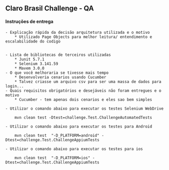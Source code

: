 Claro Brasil Challenge - QA
----------

#### Instruções de entrega

	- Explicação rápida da decisão arquitetura utilizada e o motivo
		* Utilizado Page Objects para melhor leitura/ entendimento e escalabilidade do codigo
		
		
	- Lista de bibliotecas de terceiros utilizadas
		* Junit 5.7.1
		* Selenium 3.141.59
		* Mavem 3.0.0
	- O que você melhoraria se tivesse mais tempo
		* Desenvolveria cenarios usando Cucumber
		* Talvez criasse um arquivo csv para ser uma massa de dados para login...
	- Quais requisitos obrigatórios e desejáveis não foram entregues e o motivo
		* Cucumber - tem apenas dois cenarios e eles sao bem simples
		
	- Utilizar o comando abaixo para executar os testes Selenium WebDrive
		
		mvn clean test -Dtest=challenge.Test.ChallengeAutomatedTests
		
	- Utilizar o comando abaixo para executar os testes para Android
	
		mvn clean test  "-D_PLATFORM=android" -Dtest=challenge.Test.ChallengeAppiumTests
		
	- Utilizar o comando abaixo para executar os testes para ios
	
		mvn clean test  "-D_PLATFORM=ios" -Dtest=challenge.Test.ChallengeAppiumTests
		
		



